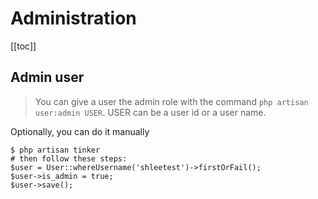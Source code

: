 # Administration

[[toc]]

## Admin user

> You can give a user the admin role with the command `php artisan user:admin USER`. USER can be a user id or a user name.

Optionally, you can do it manually

```
$ php artisan tinker
# then follow these steps:
$user = User::whereUsername('shleetest')->firstOrFail();
$user->is_admin = true;
$user->save();
```
